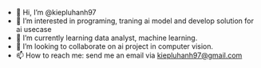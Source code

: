 - 👋 Hi, I’m @kiepluhanh97
- 👀 I’m interested in programing, traning ai model and develop solution for ai usecase
- 🌱 I’m currently learning data analyst, machine learning.
- 💞️ I’m looking to collaborate on ai project in computer vision.
- 📫 How to reach me: send me an email via kiepluhanh97@gmail.com

<!---
kiepluhanh97/kiepluhanh97 is a ✨ special ✨ repository because its `README.md` (this file) appears on your GitHub profile.
You can click the Preview link to take a look at your changes.
--->
